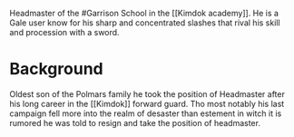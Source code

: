 Headmaster of the #Garrison School in the [[Kimdok academy]]. He is a Gale user know for his sharp and concentrated slashes that rival his skill and procession with a sword. 

# Background
Oldest son of the Polmars family he took the position of Headmaster after his long career in the [[Kimdok]] forward guard. Tho most notably his last campaign fell more into the realm of desaster than estement in witch it is rumored he was told to resign and take the position of headmaster. 